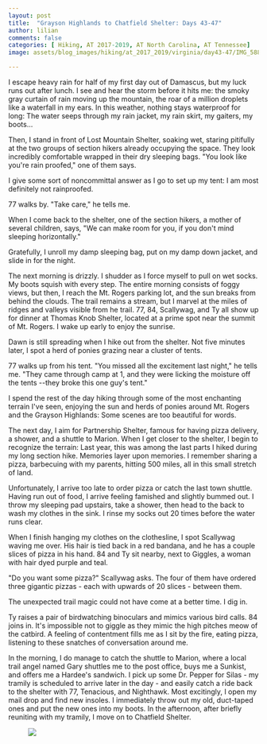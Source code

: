 ```yaml
---
layout: post
title:  "Grayson Highlands to Chatfield Shelter: Days 43-47"
author: lilian
comments: false
categories: [ Hiking, AT 2017-2019, AT North Carolina, AT Tennessee]
image: assets/blog_images/hiking/at_2017_2019/virginia/day43-47/IMG_5880.JPG

---
```


I escape heavy rain for half of my first day out of Damascus, but my luck runs out after lunch. I see and hear the storm before it hits me: the smoky gray curtain of rain moving up the mountain, the roar of a million droplets like a waterfall in my ears. In this weather, nothing stays waterproof for long: The water seeps through my rain jacket, my rain skirt, my gaiters, my boots...


Then, I stand in front of Lost Mountain Shelter, soaking wet, staring pitifully at the two groups of section hikers already occupying the space. They look incredibly comfortable wrapped in their dry sleeping bags.
"You look like you're rain proofed," one of them says.

I give some sort of noncommittal answer as I go to set up my tent: I am most definitely not rainproofed.

77 walks by. "Take care," he tells me.

When I come back to the shelter, one of the section hikers, a mother of several children, says, "We can make room for you, if you don't mind sleeping horizontally."

Gratefully, I unroll my damp sleeping bag, put on my damp down jacket, and slide in for the night.

The next morning is drizzly. I shudder as I force myself to pull on wet socks. My boots squish with every step. The entire morning consists of foggy views, but then, I reach the Mt. Rogers parking lot, and the sun breaks from behind the clouds. The trail remains a stream, but I marvel at the miles of ridges and valleys visible from he trail. 77, 84, Scallywag, and Ty all show up for dinner at Thomas Knob Shelter, located at a prime spot near the summit of Mt. Rogers. I wake up early to enjoy the sunrise.

Dawn is still spreading when I hike out from the shelter. Not five minutes later, I spot a herd of ponies grazing near a cluster of tents.

77 walks up from his tent. "You missed all the excitement last night," he tells me. "They came through camp at 1, and they were licking the moisture off the tents --they broke this one guy's tent."

I spend the rest of the day hiking through some of the most enchanting terrain I've seen, enjoying the sun and herds of ponies around Mt. Rogers and the Grayson Highlands: Some scenes are too beautiful for words.

The next day, I aim for Partnership Shelter, famous for having pizza delivery, a shower, and a shuttle to Marion. When I get closer to the shelter, I begin to recognize the terrain: Last year, this was among the last parts I hiked during my long section hike. Memories layer upon memories. I remember sharing a pizza, barbecuing with my parents, hitting 500 miles, all in this small stretch of land.

Unfortunately, I arrive too late to order pizza or catch the last town shuttle. Having run out of food, I arrive feeling famished and slightly bummed out. I throw my sleeping pad upstairs, take a shower, then head to the back to wash my clothes in the sink. I rinse my socks out 20 times before the water runs clear.

When I finish hanging my clothes on the clothesline, I spot Scallywag waving me over. His hair is tied back in a red bandana, and he has a couple slices of pizza in his hand. 84 and Ty sit nearby, next to Giggles, a woman with hair dyed purple and teal.

"Do you want some pizza?" Scallywag asks. The four of them have ordered three gigantic pizzas - each with upwards of 20 slices - between them.

The unexpected trail magic could not have come at a better time. I dig in.

Ty raises a pair of birdwatching binoculars and mimics various bird calls. 84 joins in. It's impossible not to giggle as they mimic the high pitches meow of the catbird. A feeling of contentment fills me as I sit by the fire, eating pizza, listening to these snatches of conversation around me.

In the morning, I do manage to catch the shuttle to Marion, where a local trail angel named Gary shuttles me to the post office, buys me a Sunkist, and offers me a Hardee's sandwich. I pick up some Dr. Pepper for Silas - my tramily is scheduled to arrive later in the day - and easily catch a ride back to the shelter with 77, Tenacious, and Nighthawk. Most excitingly, I open my mail drop and find new insoles. I immediately throw out my old, duct-taped ones and put the new ones into my boots. In the afternoon, after briefly reuniting with my tramily, I move on to Chatfield Shelter.

<figure>
    <img src="{{site.baseurl}}/assets/blog_images/hiking/at_2017_2019/virginia/day43-47/IMG_5880.JPG"/>
</figure>
